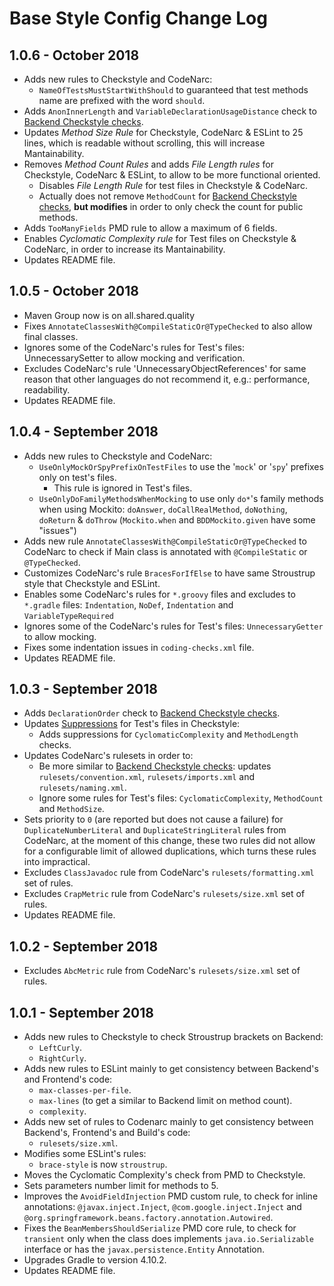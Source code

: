 # Base Style Config Change Log

## 1.0.6 - October 2018

* Adds new rules to Checkstyle and CodeNarc:
  * `NameOfTestsMustStartWithShould` to guaranteed that test methods name are prefixed with the word `should`.
* Adds `AnonInnerLength` and `VariableDeclarationUsageDistance` check to [Backend Checkstyle checks](config/back/coding-checks.xml).
* Updates _Method Size Rule_ for Checkstyle, CodeNarc & ESLint to 25 lines, which is readable without scrolling, this will increase Mantainability.
* Removes _Method Count Rules_ and adds _File Length rules_ for Checkstyle, CodeNarc & ESLint, to allow to be more functional oriented.
  * Disables _File Length Rule_ for test files in Checkstyle & CodeNarc.
  * Actually does not remove `MethodCount` for [Backend Checkstyle checks](config/back/coding-checks.xml), **but modifies** in order to only check the count for public methods.
* Adds `TooManyFields` PMD rule to allow a maximum of 6 fields.
* Enables _Cyclomatic Complexity rule_ for Test files on Checkstyle & CodeNarc, in order to increase its Mantainability.
* Updates README file.

## 1.0.5 - October 2018

* Maven Group now is on all.shared.quality
* Fixes `AnnotateClassesWith@CompileStaticOr@TypeChecked` to also allow final classes.
* Ignores some of the CodeNarc's rules for Test's files: UnnecessarySetter to allow mocking and verification.
* Excludes CodeNarc's rule 'UnnecessaryObjectReferences' for same reason that other languages do not recommend it, e.g.: performance, readability.
* Updates README file.

## 1.0.4 - September 2018

* Adds new rules to Checkstyle and CodeNarc:
  * `UseOnlyMockOrSpyPrefixOnTestFiles` to use the '`mock`' or '`spy`' prefixes only on test's files.
    * This rule is ignored in Test's files.
  * `UseOnlyDoFamilyMethodsWhenMocking` to use only `do*`'s family methods when using Mockito: `doAnswer`, `doCallRealMethod`, `doNothing`, `doReturn` & `doThrow` (`Mockito.when` and `BDDMockito.given` have some "issues")
* Adds new rule `AnnotateClassesWith@CompileStaticOr@TypeChecked` to CodeNarc to check if Main class is annotated with `@CompileStatic` or `@TypeChecked`.
* Customizes CodeNarc's rule `BracesForIfElse` to have same Stroustrup style that Checkstyle and ESLint.
* Enables some CodeNarc's rules for `*.groovy` files and excludes to `*.gradle` files: `Indentation`, `NoDef`, `Indentation` and `VariableTypeRequired`
* Ignores some of the CodeNarc's rules for Test's files: `UnnecessaryGetter` to allow mocking.
* Fixes some indentation issues in `coding-checks.xml` file.
* Updates README file.

## 1.0.3 - September 2018

* Adds `DeclarationOrder` check to [Backend Checkstyle checks](config/back/coding-checks.xml).
* Updates [Suppressions](config/back/checks-suppressions.xml) for Test's files in Checkstyle:
  * Adds suppressions for `CyclomaticComplexity` and `MethodLength` checks.
* Updates CodeNarc's rulesets in order to:
  * Be more similar to [Backend Checkstyle checks](config/back/coding-checks.xml): updates `rulesets/convention.xml`, `rulesets/imports.xml` and `rulesets/naming.xml`.
  * Ignore some rules for Test's files: `CyclomaticComplexity`, `MethodCount` and `MethodSize`.
* Sets priority to `0` (are reported but does not cause a failure) for `DuplicateNumberLiteral` and `DuplicateStringLiteral` rules from CodeNarc, at the moment of this change, these two rules did not allow for a configurable limit of allowed duplications, which turns these rules into impractical.
* Excludes `ClassJavadoc` rule from CodeNarc's `rulesets/formatting.xml` set of rules.
* Excludes `CrapMetric` rule from CodeNarc's `rulesets/size.xml` set of rules.
* Updates README file.

## 1.0.2 - September 2018

* Excludes `AbcMetric` rule from CodeNarc's `rulesets/size.xml` set of rules.

## 1.0.1 - September 2018

* Adds new rules to Checkstyle to check Stroustrup brackets on Backend:
  * `LeftCurly`.
  * `RightCurly`.
* Adds new rules to ESLint mainly to get consistency between Backend's and Frontend's code:
  * `max-classes-per-file`.
  * `max-lines` (to get a similar to Backend limit on method count).
  * `complexity`.
* Adds new set of rules to Codenarc mainly to get consistency between Backend's, Frontend's and Build's code:
  * `rulesets/size.xml`.
* Modifies some ESLint's rules:
  * `brace-style` is now `stroustrup`.
* Moves the Cyclomatic Complexity's check from PMD to Checkstyle.
* Sets parameters number limit for methods to 5.
* Improves the `AvoidFieldInjection` PMD custom rule, to check for inline annotations: `@javax.inject.Inject`, `@com.google.inject.Inject` and `@org.springframework.beans.factory.annotation.Autowired`.
* Fixes the `BeanMembersShouldSerialize` PMD core rule, to check for `transient` only when the class does implements `java.io.Serializable` interface or has the `javax.persistence.Entity` Annotation.
* Upgrades Gradle to version 4.10.2.
* Updates README file.
